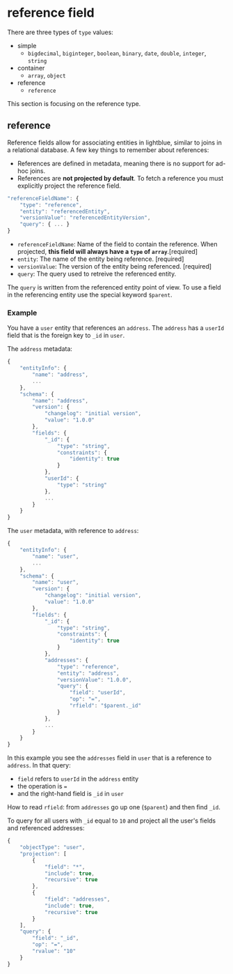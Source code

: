 # reference field
There are three types of `type` values:
* simple
    * `bigdecimal`, `biginteger`, `boolean`, `binary`, `date`, `double`, `integer`, `string`
* container
    * `array`, `object`
* reference
    * `reference`

This section is focusing on the reference type.

## reference
Reference fields allow for associating entities in lightblue, similar to joins in a relational database.  A few key things to remember about references:
* References are defined in metadata, meaning there is no support for ad-hoc joins.
* References are **not projected by default**.  To fetch a reference you must explicitly project the reference field.

```javascript
"referenceFieldName": {
    "type": "reference",
    "entity": "referencedEntity",
    "versionValue": "referencedEntityVersion",
    "query": { ... }
}
```

* `referenceFieldName`: Name of the field to contain the reference.  When projected, **this field will always have a `type` of `array`**.[required]
* `entity`: The name of the entity being reference. [required]
* `versionValue`: The version of the entity being referenced. [required]
* `query`: The query used to retreive the referenced entity.

The `query` is written from the referenced entity point of view.  To use a field in the referencing entity use the special keyword `$parent`.

### Example
You have a `user` entity that references an `address`.  The `address` has a `userId` field that is the foreign key to `_id` in `user`.

The `address` metadata:
```javascript
{
    "entityInfo": {
        "name": "address",
        ...
    },
    "schema": {
        "name": "address",
        "version": {
            "changelog": "initial version",
            "value": "1.0.0"
        },
        "fields": {
            "_id": {
                "type": "string",
                "constraints": {
                    "identity": true
                }
            },
            "userId": {
                "type": "string"
            },
            ...
        }
    }
}
```

The `user` metadata, with reference to `address`:
```javascript
{
    "entityInfo": {
        "name": "user",
        ...
    },
    "schema": {
        "name": "user",
        "version": {
            "changelog": "initial version",
            "value": "1.0.0"
        },
        "fields": {
            "_id": {
                "type": "string",
                "constraints": {
                    "identity": true
                }
            },
            "addresses": {
                "type": "reference",
                "entity": "address",
                "versionValue": "1.0.0",
                "query": {
                    "field": "userId",
                    "op": "=",
                    "rfield": "$parent._id"
                }
            },
            ...
        }
    }
}
```

In this example you see the `addresses` field in `user` that is a reference to `address`. In that query:
* `field` refers to `userId` in the `address` entity
* the operation is `=`
* and the right-hand field is `_id` in `user`

How to read `rfield`:  from `addresses` go up one (`$parent`) and then find `_id`.

To query for all users with `_id` equal to `10` and project all the user's fields and referenced addresses:
```javascript
{
    "objectType": "user",
    "projection": [
        {
            "field": "*",
            "include": true,
            "recursive": true
        },
        {
            "field": "addresses",
            "include": true,
            "recursive": true
        }
    ],
    "query": {
        "field": "_id",
        "op": "=",
        "rvalue": "10"
    }
}
```
